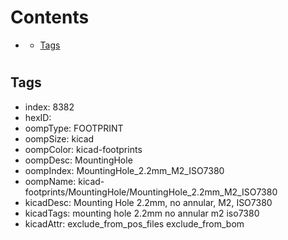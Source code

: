 



Contents
========

* [](#)
	* [Tags](#tags)

# 

## Tags

- index: 8382
- hexID: 
- oompType: FOOTPRINT
- oompSize: kicad
- oompColor: kicad-footprints
- oompDesc: MountingHole
- oompIndex: MountingHole_2.2mm_M2_ISO7380
- oompName: kicad-footprints/MountingHole/MountingHole_2.2mm_M2_ISO7380
- kicadDesc: Mounting Hole 2.2mm, no annular, M2, ISO7380
- kicadTags: mounting hole 2.2mm no annular m2 iso7380
- kicadAttr: exclude_from_pos_files exclude_from_bom
